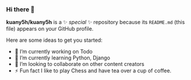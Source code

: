 ### Hi there 👋

**kuany5h/kuany5h** is a ✨ _special_ ✨ repository because its `README.md` (this file) appears on your GitHub profile.

Here are some ideas to get you started:

- 🔭 I’m currently working on Todo
- 🌱 I’m currently learning Python, Django
- 👯 I’m looking to collaborate on other content creators
- ⚡ Fun fact I like to play Chess and have tea over a cup of coffee.
